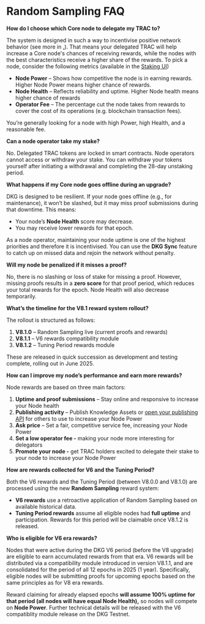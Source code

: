 # Random Sampling FAQ



**How do I choose which Core node to delegate my TRAC to?**

The system is designed in such a way to incentivise positive network behavior (see more in [.](./ "mention")). That means your delegated TRAC will help increase a Core node's chances of receiving rewards, while the nodes with the best characteristics receive a higher share of the rewards. To pick a node, consider the following metrics (available in the [Staking UI](https://staking.origintrail.io))

* **Node Power** – Shows how competitive the node is in earning rewards. Higher Node Power means higher chance of rewards.&#x20;
* **Node Health** – Reflects reliability and uptime. Higher Node health means higher chance of rewards
* **Operator Fee** – The percentage cut the node takes from rewards to cover the cost of its operations (e.g. blockchain transaction fees).&#x20;

You’re generally looking for a node with high Power, high Health, and a reasonable fee.



**Can a node operator take my stake?**

No. Delegated TRAC tokens are locked in smart contracts. Node operators cannot access or withdraw your stake. You can withdraw your tokens yourself after initiating a withdrawal and completing the 28-day unstaking period.



**What happens if my Core node goes offline during an upgrade?**

DKG is designed to be resilient. If your node goes offline (e.g., for maintenance), it won’t be slashed, but it may miss proof submissions during that downtime. This means:

* Your node’s **Node Health** score may decrease.
* You may receive lower rewards for that epoch.

As a node operator, maintaining your node uptime is one of the highest priorities and therefore it is incentivised. You can use the **DKG Sync** feature to catch up on missed data and rejoin the network without penalty.



**Will my node be penalized if it misses a proof?**

No, there is no slashing or loss of stake for missing a proof. However, missing proofs results in a **zero score** for that proof period, which reduces your total rewards for the epoch. Node Health will also decrease temporarily.



**What’s the timeline for the V8.1 reward system rollout?**

The rollout is structured as follows:

1. **V8.1.0** – Random Sampling live (current proofs and rewards)
2. **V8.1.1** – V6 rewards compatibility module
3. **V8.1.2** – Tuning Period rewards module

These are released in quick succession as development and testing complete, rolling out in June 2025.



**How can I improve my node’s performance and earn more rewards?**

Node rewards are based on three main factors:

1. **Uptime and proof submissions** – Stay online and responsive to increase your Node health
2. **Publishing activity** – Publish Knowledge Assets or [open your publishing API](../build-with-dkg/dkg-core-node/how-to-open-up-your-node-for-publishing.md) for others to use to increase your Node Power
3. **Ask price** – Set a fair, competitive service fee, increasing your Node Power
4. **Set a low operator fee -** making your node more interesting for delegators
5. **Promote your node -** get TRAC holders excited to delegate their stake to your node to increase your Node Power

**How are rewards collected for V6 and the Tuning Period?**

Both the V6 rewards and the Tuning Period (between V8.0.0 and V8.1.0) are processed using the new **Random Sampling** reward system:

* **V6 rewards** use a retroactive application of Random Sampling based on available historical data.
* **Tuning Period rewards** assume all eligible nodes had **full uptime** and participation. Rewards for this period will be claimable once V8.1.2 is released.

**Who is eligible for V6 era rewards?**

Nodes that were active during the DKG V6 period (before the V8 upgrade) are eligible to earn accumulated rewards from that era.  V6 rewards will be distributed via a compatibility module introduced in version V8.1.1, and are consolidated for the period of all 12 epochs in 2025 (1 year). Specifically, eligible nodes will be submitting proofs for upcoming epochs based on the same principles as for V8 era rewards.&#x20;

Reward claiming for already elapsed epochs **will assume 100% uptime for that period (all nodes will have equal Node Health),** so nodes will compete on **Node Power**. Further technical details will be released with the V6 compatiblity module release on the DKG Testnet.

